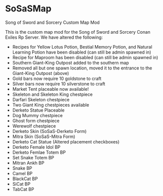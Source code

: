 # SoSaSMap
Song of Sword and Sorcery Custom Map Mod

This is the custom map mod for the Song of Sword and Sorcery Conan Exiles Rp Server. We have altered the following:

* Recipes for Yellow Lotus Potion, Bestial Memory Potion, and Natural Learning Potion have been disabled (can still be admin spawned in)
* Recipe for Maproom has been disabled (can still be admin spawned in)
* Southern Giant-King Outpost added to the southern map
* Removed all but one spawn location, moved it to the entrance to the Giant-King Outpost (above)
* Gold bars now require 10 goldstone to craft
* Silver bars now require 10 silverstone to craft
* Market Tent placeable now available!
* Skeleton and Skeleton King chestpiece
* Darfari Skeleton chestpiece
* Two Giant King chestpieces available 
* Derketo Statue Placeable
* Dog Mummy chestpiece
* Ghost form chestpiece
* Werewolf chestpiece
* Derketo Skin (SoSaS-Derketo Form)
* Mitra Skin (SoSaS-Mitra Form)
* Derketo Cat Statue (Altered placement checkboxes)
* Derketo Female Idol BP
* Derketo Femlae Totem BP
* Set Snake Totem BP
* Mitran Ankh BP
* Snake BP
* Camel BP
* BlackCat BP
* SiCat BP
* TabCat BP
